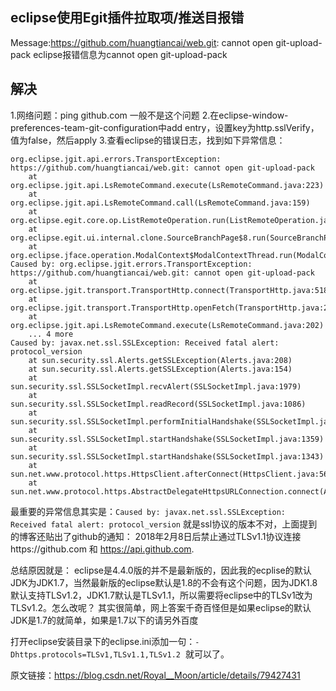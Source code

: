 ## eclipse使用Egit插件拉取项/推送目报错
Message:https://github.com/huangtiancai/web.git: cannot open git-upload-pack
eclipse报错信息为cannot open git-upload-pack
## 解决
1.网络问题：ping github.com  一般不是这个问题
2.在eclipse-window-preferences-team-git-configuration中add entry，设置key为http.sslVerify，值为false，然后apply
3.查看eclipse的错误日志，找到如下异常信息：
```
org.eclipse.jgit.api.errors.TransportException: https://github.com/huangtiancai/web.git: cannot open git-upload-pack
	at org.eclipse.jgit.api.LsRemoteCommand.execute(LsRemoteCommand.java:223)
	at org.eclipse.jgit.api.LsRemoteCommand.call(LsRemoteCommand.java:159)
	at org.eclipse.egit.core.op.ListRemoteOperation.run(ListRemoteOperation.java:99)
	at org.eclipse.egit.ui.internal.clone.SourceBranchPage$8.run(SourceBranchPage.java:339)
	at org.eclipse.jface.operation.ModalContext$ModalContextThread.run(ModalContext.java:119)
Caused by: org.eclipse.jgit.errors.TransportException: https://github.com/huangtiancai/web.git: cannot open git-upload-pack
	at org.eclipse.jgit.transport.TransportHttp.connect(TransportHttp.java:518)
	at org.eclipse.jgit.transport.TransportHttp.openFetch(TransportHttp.java:296)
	at org.eclipse.jgit.api.LsRemoteCommand.execute(LsRemoteCommand.java:202)
	... 4 more
Caused by: javax.net.ssl.SSLException: Received fatal alert: protocol_version
	at sun.security.ssl.Alerts.getSSLException(Alerts.java:208)
	at sun.security.ssl.Alerts.getSSLException(Alerts.java:154)
	at sun.security.ssl.SSLSocketImpl.recvAlert(SSLSocketImpl.java:1979)
	at sun.security.ssl.SSLSocketImpl.readRecord(SSLSocketImpl.java:1086)
	at sun.security.ssl.SSLSocketImpl.performInitialHandshake(SSLSocketImpl.java:1332)
	at sun.security.ssl.SSLSocketImpl.startHandshake(SSLSocketImpl.java:1359)
	at sun.security.ssl.SSLSocketImpl.startHandshake(SSLSocketImpl.java:1343)
	at sun.net.www.protocol.https.HttpsClient.afterConnect(HttpsClient.java:563)
	at sun.net.www.protocol.https.AbstractDelegateHttpsURLConnection.connect(AbstractDelegateHttpsURLConnection.java:185)
```
最重要的异常信息其实是：`Caused by: javax.net.ssl.SSLException: Received fatal alert: protocol_version`
就是ssl协议的版本不对，上面提到的博客还贴出了github的通知：
2018年2月8日后禁止通过TLSv1.1协议连接https://github.com 和 https://api.github.com.

总结原因就是：
eclipse是4.4.0版的并不是最新版的，因此我的ecplise的默认JDK为JDK1.7，当然最新版的eclipse默认是1.8的不会有这个问题，因为JDK1.8默认支持TLSv1.2，JDK1.7默认是TLSv1.1，所以需要将eclipse中的TLSv1改为TLSv1.2。怎么改呢？
其实很简单，网上答案千奇百怪但是如果eclipse的默认JDK是1.7的就简单，如果是1.7以下的请另外百度

打开eclipse安装目录下的eclipse.ini添加一句：`-Dhttps.protocols=TLSv1,TLSv1.1,TLSv1.2`  就可以了。

原文链接：https://blog.csdn.net/Royal__Moon/article/details/79427431